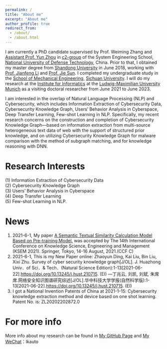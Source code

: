 ```yaml
---
permalink: /
title: "About me"
excerpt: "About me"
author_profile: true
redirect_from: 
  - /about/
  - /about.html
---
```


I am currently a PhD candidate supervised by Prof. Weiming Zhang and [Assistant Prof. Yun Zhou](https://yzhou.github.io/) in [c2-group](https://c2-group.github.io/) of the System Engineering School, [National University of Defense Technology](https://www.nudt.edu.cn/), China. Prior to that, I obtained my master degree from [Shandong University](https://www.sdu.edu.cn/) in June 2018, working with [Prof. Jianfeng Li](https://www.mech.sdu.edu.cn/info/1127/121173.htm) and [Prof. Jie Sun](https://www.mech.sdu.edu.cn/info/1127/121121.htm). I completed my undergraduate study in the [School of Mechanical Engineering](http://msec.scu.edu.cn/), [Sichuan University](http://www.scu.edu.cn/). I will do my research at the [Institute for Informatics](http://www.ifi.lmu.de/front-page-en?set_language=en) at the [Ludwig-Maximilian University Munich](https://www.en.uni-muenchen.de/index.html) as a visiting doctoral researcher from June 2021 to June 2023.

I am interested in the overlap of Natural Language Processing (NLP) and Cybersecurity, which includes Information Extraction of Cybersecurity Data, Cybersecurity Knowledge Graph, Users’ Behavior Analysis in Cyberspace, Deep Transfer Learning, Few-shot Learning in NLP. Specifically, my recent research concerns on the construction and completion of Cybersecurity Knowledge Graph—based on information extraction from multi-source heterogeneous text data of web with the support of structured prior knowledge, and on utilizing Cybersecurity Knowledge Graph for malware comparison with the method of subgraph matching, and for knowledge reasoning with DNN.

Research Interests
======
(1) Information Extraction of Cybersecurity Data
<br/>(2) Cybersecurity Knowledge Graph
<br/>(3) Users’ Behavior Analysis in Cyberspace
<br/>(4) Deep Transfer Learning
<br/>(5) Few-shot Learning in NLP.

News
======
1. 2021-6-1, My paper [A Semantic Textual Similarity Calculation Model Based on Pre-training Model.]( ) was accepted by The 14th International Conference on Knowledge Science, Engineering and Management (KSEM 2021). Springer, Tokyo, 14-16 August, 2021.(CCF C)
2. 2021-6-1, This is my New Paper online: Zhaoyun Ding, Kai Liu, Bin Liu, Xixi Zhu. Survey of cyber security knowledge graph[J/OL]. J. Huazhong Univ．of Sci．& Tech．(Natural Science Edition):1-13[2021-06-22].https://doi.org/10.13245/j.hust.210715. (EI)
—丁兆云, 刘凯, 刘斌, 朱席席.网络安全知识图谱研究综述[J/OL].华中科技大学学报(自然科学版):1-13[2021-06-22].https://doi.org/10.13245/j.hust.210715. (EI)
3. I got a National Invention Patents of China at 2021-1-15: Cybersecurity knowledge extraction method and device based on one shot learning. Patent No. is: ZL20202202872.0
 
For more info
======
More info about my research can be found in [My GitHub Page](https://github.com/KaiLiu-Leo) and [My WeChat]()：lkauto
